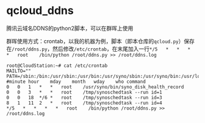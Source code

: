# qcloud_ddns

腾讯云域名DDNS的python2脚本，可以在群晖上使用

群晖使用方式：crontab，以我的机器为例，脚本（即本仓库的`qcloud.py`）保存在`/root/ddns.py`，然后修改`/etc/crontab`，在末尾加入一行`*/5   *   *   *   *   root    /bin/python /root/ddns.py >> /root/ddns.log`

```shell
root@CloudStation:~# cat /etc/crontab
MAILTO=""
PATH=/sbin:/bin:/usr/sbin:/usr/bin:/usr/syno/sbin:/usr/syno/bin:/usr/local/sbin:/usr/local/bin
#minute	hour	mday	month	wday	who	command
0	0	1	*	*	root	/usr/syno/bin/syno_disk_health_record
0	0	3	*	*	root	/tmp/synoschedtask --run id=1
0	0	18	*/6	*	root	/tmp/synoschedtask --run id=3
8	1	11	2	*	root	/tmp/synoschedtask --run id=4
*/5   *   *   *   *   root    /bin/python /root/ddns.py >> /root/ddns.log
```
